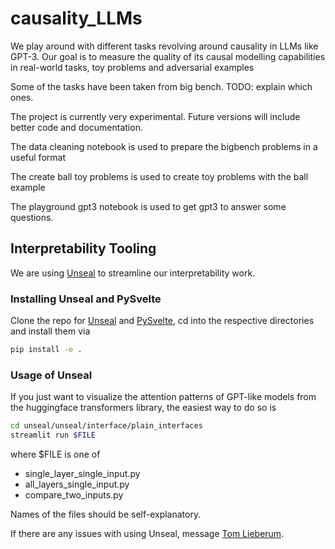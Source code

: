 # causality_LLMs

We play around with different tasks revolving around causality in LLMs like GPT-3. Our goal is to measure the quality of its causal modelling capabilities in real-world tasks, toy problems and adversarial examples

Some of the tasks have been taken from big bench.
TODO: explain which ones. 

The project is currently very experimental. Future versions will include better code and documentation. 

The data cleaning notebook is used to prepare the bigbench problems in a useful format

The create ball toy problems is used to create toy problems with the ball example

The playground gpt3 notebook is used to get gpt3 to answer some questions.


## Interpretability Tooling

We are using [Unseal](https://github.com/TomFrederik/unseal) to streamline our interpretability work.

### Installing Unseal and PySvelte
Clone the repo for [Unseal](https://github.com/TomFrederik/unseal) and [PySvelte](https://github.com/TomFrederik/pysvelte), cd into the respective directories and install them via 
```sh
pip install -e .
```

### Usage of Unseal
If you just want to visualize the attention patterns of GPT-like models from the huggingface transformers library,
the easiest way to do so is

```sh
cd unseal/unseal/interface/plain_interfaces
streamlit run $FILE
```

where $FILE is one of 
- single_layer_single_input.py
- all_layers_single_input.py
- compare_two_inputs.py

Names of the files should be self-explanatory.

If there are any issues with using Unseal, message [Tom Lieberum](tlieberum@outlook.de).
